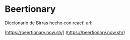 # Beertionary

Diccionario de Birras hecho con react!
url:

[https://beertionary.now.sh/] (https://beertionary.now.sh/)
